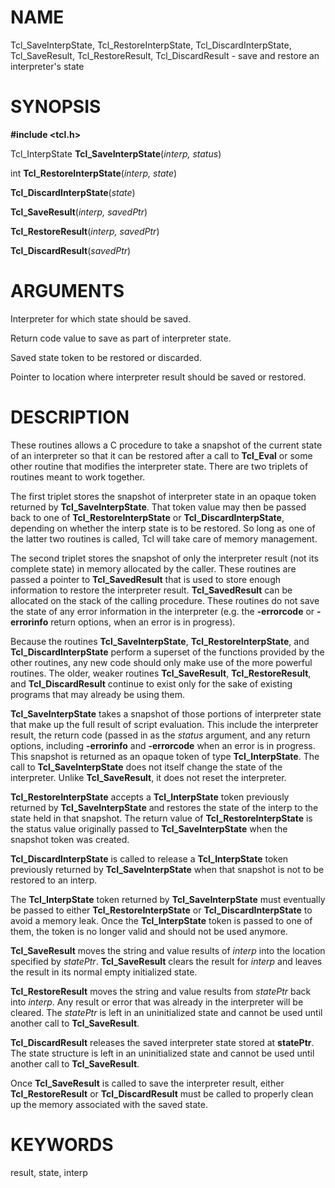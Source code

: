 # NAME

Tcl_SaveInterpState, Tcl_RestoreInterpState, Tcl_DiscardInterpState,
Tcl_SaveResult, Tcl_RestoreResult, Tcl_DiscardResult - save and restore
an interpreter\'s state

# SYNOPSIS

**#include \<tcl.h\>**

Tcl_InterpState **Tcl_SaveInterpState**(*interp, status*)

int **Tcl_RestoreInterpState**(*interp, state*)

**Tcl_DiscardInterpState**(*state*)

**Tcl_SaveResult**(*interp, savedPtr*)

**Tcl_RestoreResult**(*interp, savedPtr*)

**Tcl_DiscardResult**(*savedPtr*)

# ARGUMENTS

Interpreter for which state should be saved.

Return code value to save as part of interpreter state.

Saved state token to be restored or discarded.

Pointer to location where interpreter result should be saved or
restored.

# DESCRIPTION

These routines allows a C procedure to take a snapshot of the current
state of an interpreter so that it can be restored after a call to
**Tcl_Eval** or some other routine that modifies the interpreter state.
There are two triplets of routines meant to work together.

The first triplet stores the snapshot of interpreter state in an opaque
token returned by **Tcl_SaveInterpState**. That token value may then be
passed back to one of **Tcl_RestoreInterpState** or
**Tcl_DiscardInterpState**, depending on whether the interp state is to
be restored. So long as one of the latter two routines is called, Tcl
will take care of memory management.

The second triplet stores the snapshot of only the interpreter result
(not its complete state) in memory allocated by the caller. These
routines are passed a pointer to **Tcl_SavedResult** that is used to
store enough information to restore the interpreter result.
**Tcl_SavedResult** can be allocated on the stack of the calling
procedure. These routines do not save the state of any error information
in the interpreter (e.g. the **-errorcode** or **-errorinfo** return
options, when an error is in progress).

Because the routines **Tcl_SaveInterpState**,
**Tcl_RestoreInterpState**, and **Tcl_DiscardInterpState** perform a
superset of the functions provided by the other routines, any new code
should only make use of the more powerful routines. The older, weaker
routines **Tcl_SaveResult**, **Tcl_RestoreResult**, and
**Tcl_DiscardResult** continue to exist only for the sake of existing
programs that may already be using them.

**Tcl_SaveInterpState** takes a snapshot of those portions of
interpreter state that make up the full result of script evaluation.
This include the interpreter result, the return code (passed in as the
*status* argument, and any return options, including **-errorinfo** and
**-errorcode** when an error is in progress. This snapshot is returned
as an opaque token of type **Tcl_InterpState**. The call to
**Tcl_SaveInterpState** does not itself change the state of the
interpreter. Unlike **Tcl_SaveResult**, it does not reset the
interpreter.

**Tcl_RestoreInterpState** accepts a **Tcl_InterpState** token
previously returned by **Tcl_SaveInterpState** and restores the state of
the interp to the state held in that snapshot. The return value of
**Tcl_RestoreInterpState** is the status value originally passed to
**Tcl_SaveInterpState** when the snapshot token was created.

**Tcl_DiscardInterpState** is called to release a **Tcl_InterpState**
token previously returned by **Tcl_SaveInterpState** when that snapshot
is not to be restored to an interp.

The **Tcl_InterpState** token returned by **Tcl_SaveInterpState** must
eventually be passed to either **Tcl_RestoreInterpState** or
**Tcl_DiscardInterpState** to avoid a memory leak. Once the
**Tcl_InterpState** token is passed to one of them, the token is no
longer valid and should not be used anymore.

**Tcl_SaveResult** moves the string and value results of *interp* into
the location specified by *statePtr*. **Tcl_SaveResult** clears the
result for *interp* and leaves the result in its normal empty
initialized state.

**Tcl_RestoreResult** moves the string and value results from *statePtr*
back into *interp*. Any result or error that was already in the
interpreter will be cleared. The *statePtr* is left in an uninitialized
state and cannot be used until another call to **Tcl_SaveResult**.

**Tcl_DiscardResult** releases the saved interpreter state stored at
**statePtr**. The state structure is left in an uninitialized state and
cannot be used until another call to **Tcl_SaveResult**.

Once **Tcl_SaveResult** is called to save the interpreter result, either
**Tcl_RestoreResult** or **Tcl_DiscardResult** must be called to
properly clean up the memory associated with the saved state.

# KEYWORDS

result, state, interp
